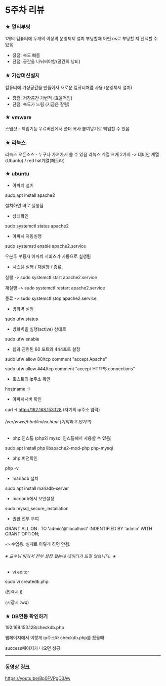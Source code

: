# 5주차 리뷰


### ★ 멀티부팅

1개의 컴퓨터에 두개의 이상의 운영체제 설치
부팅할때 어떤 os로 부팅할 지 선택할 수 있음

  * 장점: 속도 빠름
  * 단점: 공간을 나눠써야함(공간의 낭비)


### ★ 가상머신설치 

컴퓨터에 가상공간을 만들어서 새로운 컴퓨터처럼 사용
(운영체제 설치)

 * 장점: 저장공간 가변적 (효율적임)
 * 단점: 속도가 느림 (지금은 잘됨)


### ★ vmware

스냅샷 - 백업기능
무료버전에서 폴더 복사 붙여넣기로 백업할 수 있음


### ★ 리눅스

리눅스 오픈소스 - 누구나 가져가서 쓸 수 있음
리눅스 계열 크게 2가지 -> 데비안 계열(Ubuntu) / red hat계열(페도라)


### ★ ubuntu

* 아파치 설치

sudo apt install apache2

설치하면 바로 실행됨


* 상태확인

sudo systemctl status apache2


* 아파치 자동실행

sudo systemstl enable apache2.service

우분투 부팅시 아파치 서비스가 자동으로 실행됨


* 시스템 실행 / 재실행 / 종료

실행 -> sudo systemctl start apache2.service

재실행 -> sudo systemctl restart apache2.service

종료 -> sudo systemctl stop apache2.service


* 방화벽 설정

sudo ufw status

* 방화벽을 실행(active) 상태로

sudo ufw enable


* 웹과 관련된 80 포트와 444포트 설정

sudo ufw allow 80/tcp comment "accept Apache"

sudo ufw allow 444/tcp comment "accept HTTPS connections"



* 호스트의 ip주소 확인

hostname -I


* 아파치서버 확인

curl -I http://192.168.153.128 (자기의 ip주소 입력)


###### /var/www/html/index.html (기억하고 있기!!!)


* php 인스톨 (php와 mysql 인스톨해서 사용할 수 있음)

sudo apt install php libapache2-mod-php php-mysql


* php 버전확인

php -v


* mariadb 설치

sudo apt install mariadb-server


* mariadb에서 보안설정

sudo mysql_secure_installation


* 권한 전부 부여 

GRANT ALL ON *.* TO 'admin'@'localhost' INDENTIFIED BY 'admin' WITH GRANT OPTION; 

-> 수업용. 실제로 이렇게 하면 안됨.



###### ※ 교수님 따라서 전부 설정 했는데 데이터가 뜨질 않습니다.. ※


* vi editor

sudo vi createdb.php

(입력시 i)

(저장시 :wq)


### ★ DB연동 확인하기

192.168.153.128/checkdb.php

웹페이지에서 이렇게 ip주소와 checkdb.php를 쳤을때 

success페이지가 나오면 성공


<hr/>

### 동영상 링크
<https://youtu.be/Bp0FVPgD3Aw>
